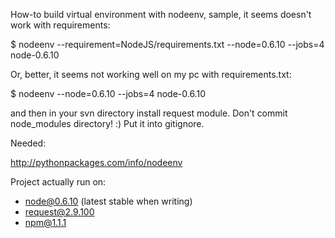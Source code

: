 How-to build virtual environment with nodeenv, sample, it seems doesn't work with requirements:

$ nodeenv --requirement=NodeJS/requirements.txt --node=0.6.10 --jobs=4 node-0.6.10

Or, better, it seems not working well on my pc with requirements.txt:

$ nodeenv --node=0.6.10 --jobs=4 node-0.6.10

and then in your svn directory install request module.
Don't commit node_modules directory! :) Put it into gitignore.

Needed:

http://pythonpackages.com/info/nodeenv

Project actually run on:
* node@0.6.10 (latest stable when writing)
* request@2.9.100
* npm@1.1.1

